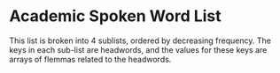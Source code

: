 # Academic Spoken Word List

This list is broken into 4 sublists, ordered by decreasing frequency. The keys in
each sub-list are headwords, and the values for these keys are arrays of flemmas
related to the headwords.
